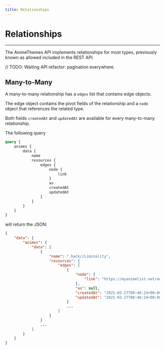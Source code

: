```yaml
---
title: Relationships
---
```


# Relationships

---

The AnimeThemes API implements relationships for most types, previously known as allowed included in the REST API.

// TODO: Waiting API refactor: pagination everywhere.

## Many-to-Many

A many-to-many relationship has a `edges` list that contains edge objects.

The edge object contains the pivot fields of the relationship and a `node` object that references the related type.

Both fields `createdAt` and `updatedAt` are available for every many-to-many relationship.

The following query
```graphql
query {
    animes {
        data {
            name
            resources {
                edges {
                    node {
                        link
                    }
                    as
                    createdAt
                    updatedAt
                }
            }
        }
    }
}
```
will return the JSON:
```json
{
    "data": {
        "animes": {
            "data": [
                {
                    "name": ".hack//Liminality",
                    "resources": {
                        "edges": [
                            {
                                "node": {
                                    "link": "https://myanimelist.net/anime/299"
                                },
                                "as": null,
                                "createdAt": "2021-03-27T00:46:24+00:00",
                                "updatedAt": "2021-03-27T00:46:24+00:00"
                            }
                            ...
                        ]
                    }
                }
                ...
            ]
        }
    }
}
```
